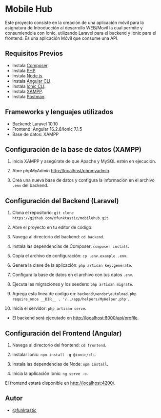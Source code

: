 # Mobile Hub

Este proyecto consiste en la creación de una aplicación móvil para la asignatura de Introducción al desarrollo WEB/Movil la cual permite   y consumiendola con Ionic, utilizando Laravel para el backend y Ionic para el frontend. Es una aplicación Móvil que consume una API.

## Requisitos Previos

 - Instala [Composer](https://getcomposer.org/download/).
 - Instala [PHP](https://www.php.net/manual/es/install.php).
 - Instala [Node.js](https://nodejs.org/en).
 - Instala [Angular CLI](https://angular.io/guide/setup-local).
 - Instala [Ionic CLI](https://ionicframework.com/docs/intro/cli).
 - Instala [XAMPP](https://www.apachefriends.org/es/download.html).
 - Instala [Postman](https://www.postman.com/downloads/).

## Frameworks y lenguajes utilizados

- Backend: Laravel 10.10
- Frontend: Angular 16.2.8/Ionic 7.1.5
- Base de datos: XAMPP

## Configuración de la base de datos (XAMPP)

1. Inicia XAMPP y asegúrate de que Apache y MySQL estén en ejecución.

2. Abre phpMyAdmin [http://localhost/phpmyadmin](http://localhost/phpmyadmin).

3. Crea una nueva base de datos y configura la información en el archivo `.env` del backend.

## Configuración del Backend (Laravel)

1. Clona el repositorio: `git clone https://github.com/xfunktastic/mobilehub.git`.

2. Abre el proyecto en tu editor de código.

3. Navega al directorio del backend: `cd backend`.
    
4. Instala las dependencias de Composer: `composer install`.
    
5. Copia el archivo de configuración: `cp .env.example .env`.
    
6. Genera la clave de la aplicación: `php artisan key:generate`.
    
7. Configura la base de datos en el archivo con tus datos `.env`.
    
9. Ejecuta las migraciones y los seeders: 
`php artisan migrate`.

10. Agrega esta línea de codigo en: `backend\vendor\autoload.php`
`require_once __DIR__ . '/../app/helpers/MyHelper.php'`.

11. Inicia el servidor: `php artisan serve`.

- El backend será ejecutado en [http://localhost:8000/api/profile](http://localhost:8000/profileapi/).

## Configuración del Frontend (Angular)

1. Navega al directorio del frontend: `cd frontend`.

2. Instalar Ionic: `npm install -g @ionic/cli`.

3. Instala las dependencias de Node: `npm install`.

4. Inicia la aplicación Ionic: `ng serve -o`.

El frontend estará disponible en [http://localhost:4200/](http://localhost:4200/).

## Autor

- [@funktastic](https://www.github.com/xfunktastic)


